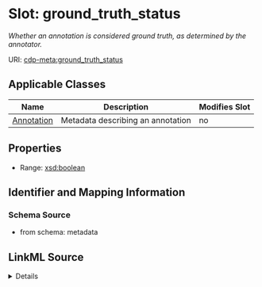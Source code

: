 

# Slot: ground_truth_status


_Whether an annotation is considered ground truth, as determined by the annotator._



URI: [cdp-meta:ground_truth_status](metadataground_truth_status)



<!-- no inheritance hierarchy -->





## Applicable Classes

| Name | Description | Modifies Slot |
| --- | --- | --- |
| [Annotation](Annotation.md) | Metadata describing an annotation |  no  |







## Properties

* Range: [xsd:boolean](http://www.w3.org/2001/XMLSchema#boolean)





## Identifier and Mapping Information







### Schema Source


* from schema: metadata




## LinkML Source

<details>
```yaml
name: ground_truth_status
description: Whether an annotation is considered ground truth, as determined by the
  annotator.
from_schema: metadata
exact_mappings:
- cdp-common:annotation_ground_truth_status
rank: 1000
alias: ground_truth_status
owner: Annotation
domain_of:
- Annotation
range: boolean
inlined: true
inlined_as_list: true

```
</details>
